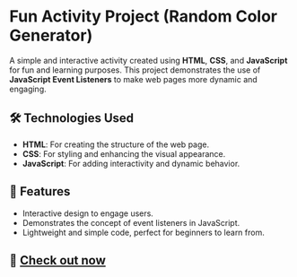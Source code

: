 # Fun Activity Project (Random Color Generator) 

A simple and interactive activity created using **HTML**, **CSS**, and **JavaScript** for fun and learning purposes. This project demonstrates the use of **JavaScript Event Listeners** to make web pages more dynamic and engaging.  

## 🛠️ Technologies Used  
- **HTML**: For creating the structure of the web page.  
- **CSS**: For styling and enhancing the visual appearance.  
- **JavaScript**: For adding interactivity and dynamic behavior.  

## 🎯 Features  
- Interactive design to engage users.  
- Demonstrates the concept of event listeners in JavaScript.  
- Lightweight and simple code, perfect for beginners to learn from.  

## 🚀 <a href="https://randomcolorgene.netlify.app/"> Check out now</a> 

